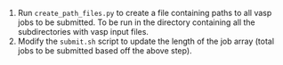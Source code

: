 1. Run `create_path_files.py` to create a file containing paths to all vasp jobs to be submitted. To be run in the directory containing all the subdirectories with vasp input files.
2. Modify the `submit.sh` script to update the length of the job array (total jobs to be submitted based off the above step).
